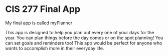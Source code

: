 # CIS 277 Final App
 My final app is called myPlanner
 
 This app is designed to help you plan out every one of your days for the year. You can plan things before the day comes or on the spot planning! You can set goals and reminders too! This app would be perfect for anyone who wants to accomplish more in their everyday life.
